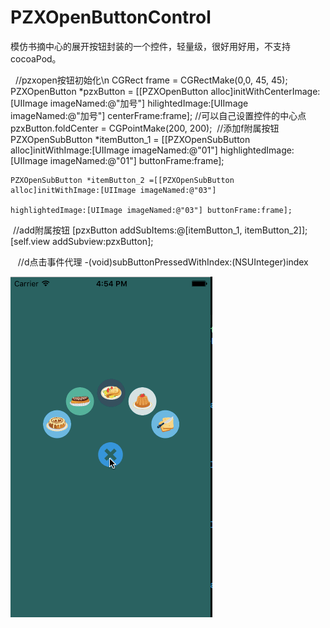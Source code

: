 # PZXOpenButtonControl
  模仿书摘中心的展开按钮封装的一个控件，轻量级，很好用好用，不支持cocoaPod。

   //pzxopen按钮初始化\n
    CGRect frame = CGRectMake(0,0, 45, 45);
    PZXOpenButton *pzxButton = [[PZXOpenButton alloc]initWithCenterImage:[UIImage imageNamed:@"加号"] hilightedImage:[UIImage imageNamed:@"加号"] centerFrame:frame];
        //可以自己设置控件的中心点
     pzxButton.foldCenter = CGPointMake(200, 200);
  //添加f附属按钮
   PZXOpenSubButton *itemButton_1 = [[PZXOpenSubButton alloc]initWithImage:[UIImage imageNamed:@"01"]
                                                           highlightedImage:[UIImage imageNamed:@"01"] buttonFrame:frame];
                                      
    PZXOpenSubButton *itemButton_2 =[[PZXOpenSubButton alloc]initWithImage:[UIImage imageNamed:@"03"]
                                                          highlightedImage:[UIImage imageNamed:@"03"] buttonFrame:frame];

  //add附属按钮
    [pzxButton addSubItems:@[itemButton_1, itemButton_2]];
    [self.view addSubview:pzxButton];
    
    //d点击事件代理
    -(void)subButtonPressedWithIndex:(NSUInteger)index

![image](https://github.com/PZXforXcode/PZXOpenButtonControl/blob/master/PZXOpenButtonControl/sz控件.gif) 

